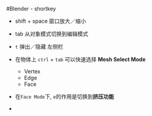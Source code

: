 #Blender - shortkey

* shift + space 窗口放大／缩小
* tab 从对象模式切换到编辑模式
* `t` 弹出／隐藏 左侧栏
* 在物体上 `ctrl` + `tab` 可以快速选择 **Mesh Select Mode**
 
 	* Vertex
 	* Edge
 	* Face

* 在`Face Mode`下, `e`的作用是切换到**挤压功能**
* 
